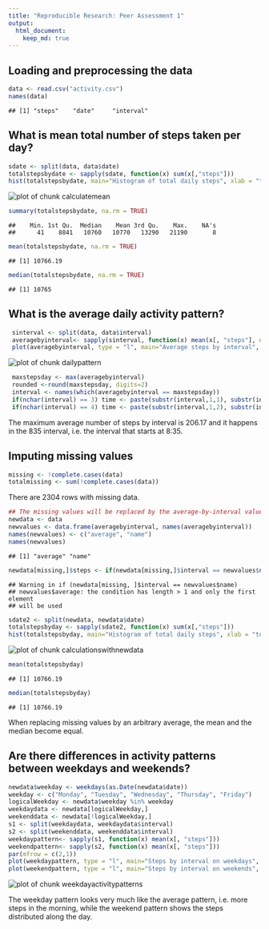 ```yaml
---
title: "Reproducible Research: Peer Assessment 1"
output: 
  html_document:
    keep_md: true
---
```



## Loading and preprocessing the data

```r
data <- read.csv("activity.csv")
names(data)
```

```
## [1] "steps"    "date"     "interval"
```


## What is mean total number of steps taken per day?

```r
sdate <- split(data, data$date)
totalstepsbydate <- sapply(sdate, function(x) sum(x[,"steps"]))
hist(totalstepsbydate, main="Histogram of total daily steps", xlab = "total steps by day")
```

![plot of chunk calculatemean](figure/calculatemean-1.png) 

```r
summary(totalstepsbydate, na.rm = TRUE)
```

```
##    Min. 1st Qu.  Median    Mean 3rd Qu.    Max.    NA's 
##      41    8841   10760   10770   13290   21190       8
```

```r
mean(totalstepsbydate, na.rm = TRUE)
```

```
## [1] 10766.19
```

```r
median(totalstepsbydate, na.rm = TRUE)
```

```
## [1] 10765
```

## What is the average daily activity pattern?

```r
 sinterval <- split(data, data$interval)
 averagebyinterval<- sapply(sinterval, function(x) mean(x[, "steps"], na.rm = TRUE))
 plot(averagebyinterval, type = "l", main="Average steps by interval", xlab= "5-minute interval", ylab="average steps")
```

![plot of chunk dailypattern](figure/dailypattern-1.png) 

```r
 maxstepsday <- max(averagebyinterval)
 rounded <-round(maxstepsday, digits=2)
 interval <- names(which(averagebyinterval == maxstepsday))
 if(nchar(interval) == 3) time <- paste(substr(interval,1,1), substr(interval, 2, 3), sep = ":")
 if(nchar(interval) == 4) time <- paste(substr(interval,1,2), substr(interval, 3, 4), sep = ":")
```
The maximum average number of steps by interval is 206.17 and it happens in the 835 interval, i.e. the interval that starts at 8:35.

## Imputing missing values

```r
missing <- !complete.cases(data)
totalmissing <- sum(!complete.cases(data))
```
There are 2304 rows with missing data.


```r
## The missing values will be replaced by the average-by-interval values obtained in {r dailypattern}.
newdata <- data
newvalues <- data.frame(averagebyinterval, names(averagebyinterval))
names(newvalues) <- c("average", "name")
names(newvalues)
```

```
## [1] "average" "name"
```

```r
newdata[missing,]$steps <- if(newdata[missing,]$interval == newvalues$name) newvalues$average
```

```
## Warning in if (newdata[missing, ]$interval == newvalues$name)
## newvalues$average: the condition has length > 1 and only the first element
## will be used
```


```r
sdate2 <- split(newdata, newdata$date)
totalstepsbyday <- sapply(sdate2, function(x) sum(x[,"steps"]))
hist(totalstepsbyday, main="Histogram of total daily steps", xlab = "total steps by day")
```

![plot of chunk calculationswithnewdata](figure/calculationswithnewdata-1.png) 

```r
mean(totalstepsbyday)
```

```
## [1] 10766.19
```

```r
median(totalstepsbyday)
```

```
## [1] 10766.19
```
When replacing missing values by an arbitrary average, the mean and the median become equal.


## Are there differences in activity patterns between weekdays and weekends?

```r
newdata$weekday <- weekdays(as.Date(newdata$date))
weekday <- c("Monday", "Tuesday", "Wednesday", "Thursday", "Friday")
logicalWeekday <- newdata$weekday %in% weekday
weekdaydata <- newdata[logicalWeekday,]
weekenddata <- newdata[!logicalWeekday,]
s1 <- split(weekdaydata, weekdaydata$interval)
s2 <- split(weekenddata, weekenddata$interval)
weekdaypattern<- sapply(s1, function(x) mean(x[, "steps"]))
weekendpattern<- sapply(s2, function(x) mean(x[, "steps"]))
par(mfrow = c(2,1))
plot(weekdaypattern, type = "l", main="Steps by interval on weekdays", xlab= "5-minute interval", ylab="average steps")
plot(weekendpattern, type = "l", main="Steps by interval on weekends", xlab= "5-minute interval", ylab="average steps")
```

![plot of chunk weekdayactivitypatterns](figure/weekdayactivitypatterns-1.png) 

The weekday pattern looks very much like the average pattern, i.e. more steps in the morning, while the weekend pattern shows the steps distributed along the day.
